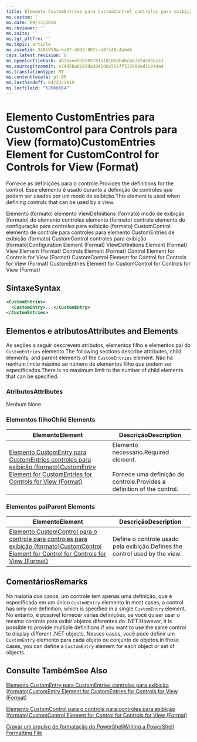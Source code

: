 ```yaml
---
title: Elemento CustomEntries para CustomControl controles para exibição (formato) | Microsoft Docs
ms.custom: ''
ms.date: 09/13/2016
ms.reviewer: ''
ms.suite: ''
ms.tgt_pltfrm: ''
ms.topic: article
ms.assetid: 3485958a-ba87-4932-907c-a8f140c4abdb
caps.latest.revision: 8
ms.openlocfilehash: 4856aee930285781a101868bd6cb67824585bce1
ms.sourcegitcommit: e7445ba8203da304286c591ff513900ad1c244a4
ms.translationtype: MT
ms.contentlocale: pt-BR
ms.lasthandoff: 04/23/2019
ms.locfileid: "62066564"
---
```

# <a name="customentries-element-for-customcontrol-for-controls-for-view-format"></a><span data-ttu-id="cbfac-102">Elemento CustomEntries para CustomControl para Controls para View (formato)</span><span class="sxs-lookup"><span data-stu-id="cbfac-102">CustomEntries Element for CustomControl for Controls for View (Format)</span></span>

<span data-ttu-id="cbfac-103">Fornece as definições para o controle.</span><span class="sxs-lookup"><span data-stu-id="cbfac-103">Provides the definitions for the control.</span></span> <span data-ttu-id="cbfac-104">Esse elemento é usado durante a definição de controles que podem ser usados por um modo de exibição.</span><span class="sxs-lookup"><span data-stu-id="cbfac-104">This element is used when defining controls that can be used by a view.</span></span>

<span data-ttu-id="cbfac-105">Elemento (formato) elemento ViewDefinitions (formato) modo de exibição (formato) do elemento controles elemento (formato) controle elemento de configuração para controles para exibição (formato) CustomControl elemento de controle para controles para elemento CustomEntries de exibição (formato) CustomControl controles para exibição (formato)</span><span class="sxs-lookup"><span data-stu-id="cbfac-105">Configuration Element (Format) ViewDefinitions Element (Format) View Element (Format) Controls Element (Format) Control Element for Controls for View (Format) CustomControl Element for Control for Controls for View (Format) CustomEntries Element for CustomControl for Controls for View (Format)</span></span>

## <a name="syntax"></a><span data-ttu-id="cbfac-106">Sintaxe</span><span class="sxs-lookup"><span data-stu-id="cbfac-106">Syntax</span></span>

```xml
<CustomEntries>
  <CustomEntry>...</CustomEntry>
</CustomEntries>
```

## <a name="attributes-and-elements"></a><span data-ttu-id="cbfac-107">Elementos e atributos</span><span class="sxs-lookup"><span data-stu-id="cbfac-107">Attributes and Elements</span></span>

<span data-ttu-id="cbfac-108">As seções a seguir descrevem atributos, elementos filho e elementos pai do `CustomEntries` elemento.</span><span class="sxs-lookup"><span data-stu-id="cbfac-108">The following sections describe attributes, child elements, and parent elements of the `CustomEntries` element.</span></span> <span data-ttu-id="cbfac-109">Não há nenhum limite máximo ao número de elementos filho que podem ser especificados.</span><span class="sxs-lookup"><span data-stu-id="cbfac-109">There is no maximum limit to the number of child elements that can be specified.</span></span>

### <a name="attributes"></a><span data-ttu-id="cbfac-110">Atributos</span><span class="sxs-lookup"><span data-stu-id="cbfac-110">Attributes</span></span>

<span data-ttu-id="cbfac-111">Nenhum.</span><span class="sxs-lookup"><span data-stu-id="cbfac-111">None.</span></span>

### <a name="child-elements"></a><span data-ttu-id="cbfac-112">Elementos filho</span><span class="sxs-lookup"><span data-stu-id="cbfac-112">Child Elements</span></span>

|<span data-ttu-id="cbfac-113">Elemento</span><span class="sxs-lookup"><span data-stu-id="cbfac-113">Element</span></span>|<span data-ttu-id="cbfac-114">Descrição</span><span class="sxs-lookup"><span data-stu-id="cbfac-114">Description</span></span>|
|-------------|-----------------|
|[<span data-ttu-id="cbfac-115">Elemento CustomEntry para CustomEntries controles para exibição (formato)</span><span class="sxs-lookup"><span data-stu-id="cbfac-115">CustomEntry Element for CustomEntries for Controls for View (Format)</span></span>](./customentry-element-for-customentries-for-controls-for-view-format.md)|<span data-ttu-id="cbfac-116">Elemento necessário.</span><span class="sxs-lookup"><span data-stu-id="cbfac-116">Required element.</span></span><br /><br /> <span data-ttu-id="cbfac-117">Fornece uma definição do controle.</span><span class="sxs-lookup"><span data-stu-id="cbfac-117">Provides a definition of the control.</span></span>|

### <a name="parent-elements"></a><span data-ttu-id="cbfac-118">Elementos pai</span><span class="sxs-lookup"><span data-stu-id="cbfac-118">Parent Elements</span></span>

|<span data-ttu-id="cbfac-119">Elemento</span><span class="sxs-lookup"><span data-stu-id="cbfac-119">Element</span></span>|<span data-ttu-id="cbfac-120">Descrição</span><span class="sxs-lookup"><span data-stu-id="cbfac-120">Description</span></span>|
|-------------|-----------------|
|[<span data-ttu-id="cbfac-121">Elemento CustomControl para o controle para controles para exibição (formato)</span><span class="sxs-lookup"><span data-stu-id="cbfac-121">CustomControl Element for Control for Controls for View (Format)</span></span>](./customcontrol-element-for-control-for-controls-for-view-format.md)|<span data-ttu-id="cbfac-122">Define o controle usado pela exibição.</span><span class="sxs-lookup"><span data-stu-id="cbfac-122">Defines the control used by the view.</span></span>|

## <a name="remarks"></a><span data-ttu-id="cbfac-123">Comentários</span><span class="sxs-lookup"><span data-stu-id="cbfac-123">Remarks</span></span>

<span data-ttu-id="cbfac-124">Na maioria dos casos, um controle tem apenas uma definição, que é especificada em um único `CustomEntry` elemento.</span><span class="sxs-lookup"><span data-stu-id="cbfac-124">In most cases, a control has only one definition, which is specified in a single `CustomEntry` element.</span></span> <span data-ttu-id="cbfac-125">No entanto, é possível fornecer várias definições, se você quiser usar o mesmo controle para exibir objetos diferentes do .NET.</span><span class="sxs-lookup"><span data-stu-id="cbfac-125">However, it is possible to provide multiple definitions if you want to use the same control to display different .NET objects.</span></span> <span data-ttu-id="cbfac-126">Nesses casos, você pode definir um `CustomEntry` elemento para cada objeto ou conjunto de objetos.</span><span class="sxs-lookup"><span data-stu-id="cbfac-126">In those cases, you can define a `CustomEntry` element for each object or set of objects.</span></span>

## <a name="see-also"></a><span data-ttu-id="cbfac-127">Consulte Também</span><span class="sxs-lookup"><span data-stu-id="cbfac-127">See Also</span></span>

[<span data-ttu-id="cbfac-128">Elemento CustomEntry para CustomEntries controles para exibição (formato)</span><span class="sxs-lookup"><span data-stu-id="cbfac-128">CustomEntry Element for CustomEntries for Controls for View (Format)</span></span>](./customentry-element-for-customentries-for-controls-for-view-format.md)

[<span data-ttu-id="cbfac-129">Elemento CustomControl para o controle para controles para exibição (formato)</span><span class="sxs-lookup"><span data-stu-id="cbfac-129">CustomControl Element for Control for Controls for View (Format)</span></span>](./customcontrol-element-for-control-for-controls-for-view-format.md)

[<span data-ttu-id="cbfac-130">Gravar um arquivo de formatação do PowerShell</span><span class="sxs-lookup"><span data-stu-id="cbfac-130">Writing a PowerShell Formatting File</span></span>](./writing-a-powershell-formatting-file.md)
